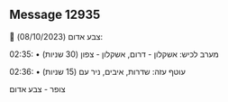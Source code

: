 ## Message 12935

🔴 צבע אדום (08/10/2023):

02:35:
• מערב לכיש: אשקלון - דרום, אשקלון - צפון (30 שניות)

02:36:
• עוטף עזה: שדרות, איבים, ניר עם (15 שניות)

צופר - צבע אדום

